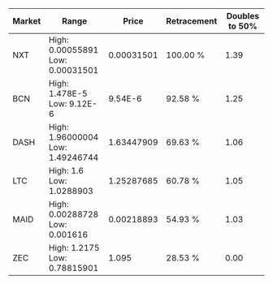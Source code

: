 | Market | Range | Price| Retracement | Doubles to 50% |
| --- | --- | --- | --- | --- |
| NXT | High: 0.00055891<br />Low: 0.00031501 | 0.00031501 | 100.00 % | 1.39 |
| BCN | High: 1.478E-5<br />Low: 9.12E-6 | 9.54E-6 | 92.58 % | 1.25 |
| DASH | High: 1.96000004<br />Low: 1.49246744 | 1.63447909 | 69.63 % | 1.06 |
| LTC | High: 1.6<br />Low: 1.0288903 | 1.25287685 | 60.78 % | 1.05 |
| MAID | High: 0.00288728<br />Low: 0.001616 | 0.00218893 | 54.93 % | 1.03 |
| ZEC | High: 1.2175<br />Low: 0.78815901 | 1.095 | 28.53 % | 0.00 |

